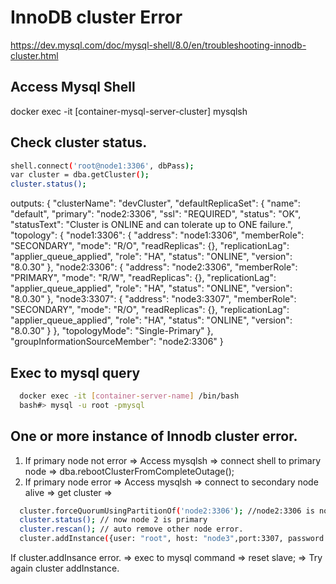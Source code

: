# InnoDB cluster Error
https://dev.mysql.com/doc/mysql-shell/8.0/en/troubleshooting-innodb-cluster.html

## Access Mysql Shell
docker exec -it [container-mysql-server-cluster] mysqlsh
## Check cluster status.
```sh
shell.connect('root@node1:3306', dbPass);
var cluster = dba.getCluster();
cluster.status();
```
outputs:
{
    "clusterName": "devCluster",
    "defaultReplicaSet": {
        "name": "default",
        "primary": "node2:3306",
        "ssl": "REQUIRED",
        "status": "OK",
        "statusText": "Cluster is ONLINE and can tolerate up to ONE failure.",
        "topology": {
            "node1:3306": {
                "address": "node1:3306",
                "memberRole": "SECONDARY",
                "mode": "R/O",
                "readReplicas": {},
                "replicationLag": "applier_queue_applied",
                "role": "HA",
                "status": "ONLINE",
                "version": "8.0.30"
            },
            "node2:3306": {
                "address": "node2:3306",
                "memberRole": "PRIMARY",
                "mode": "R/W",
                "readReplicas": {},
                "replicationLag": "applier_queue_applied",
                "role": "HA",
                "status": "ONLINE",
                "version": "8.0.30"
            },
            "node3:3307": {
                "address": "node3:3307",
                "memberRole": "SECONDARY",
                "mode": "R/O",
                "readReplicas": {},
                "replicationLag": "applier_queue_applied",
                "role": "HA",
                "status": "ONLINE",
                "version": "8.0.30"
            }
        },
        "topologyMode": "Single-Primary"
    },
    "groupInformationSourceMember": "node2:3306"
}

## Exec to mysql query
```sh
  docker exec -it [container-server-name] /bin/bash
  bash#> mysql -u root -pmysql
```
## One or more instance of Innodb cluster error.
1. If primary node not error => Access mysqlsh => connect shell to primary node => dba.rebootClusterFromCompleteOutage();
2. If primary node error => Access mysqlsh => connect to secondary node alive => get cluster =>
```sh 
  cluster.forceQuorumUsingPartitionOf('node2:3306'); //node2:3306 is node not alive.
  cluster.status(); // now node 2 is primary
  cluster.rescan(); // auto remove other node error.
  cluster.addInstance({user: "root", host: "node3",port:3307, password: dbPass}); // add instance error remove from past step
```
  If cluster.addInsance error. => exec to mysql command => reset slave; => Try again cluster addInstance.